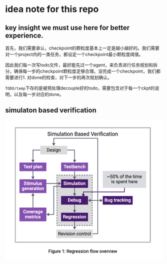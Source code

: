 # idea note for this repo

## key insight we must use here for better experience.

首先，我们需要承认，checkpoint的颗粒度基本上一定是越小越好的。我们需要对一个project内的一类任务，都设定一个checkpoint最小颗粒度阈值。

因此我们每一次写todo文件，最好能先过一个agent，来负责进行任务规划和拆分，确保每一步的checkpoint颗粒度足够合理。没完成一个checkpoint，我们都需要进行1. 对done的检查，对下一步的再次规划确认。

`TODO/temp`下存的是被预处理decouple好的todo，需要包含对于每一个ckpt的说明，以及每一步对应的done。


## simulaton based verification


![Regression flow overview](image.png)

